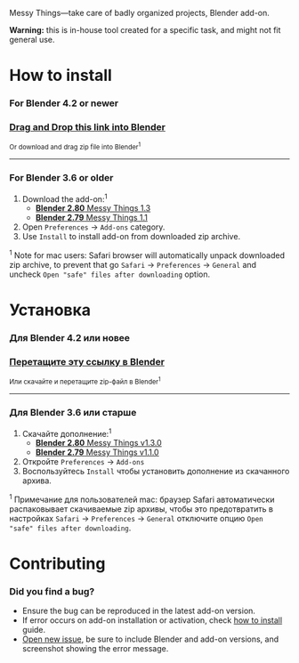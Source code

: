 Messy Things—take care of badly organized projects, Blender add-on.

**Warning:** this is in-house tool created for a specific task, and might not fit general use.


How to install
==========================

### For Blender 4.2 or newer

### [Drag and Drop this link into Blender][download_latest]

<sub>Or download and drag zip file into Blender<sup>1</sup></sub>

---

### For Blender 3.6 or older

1. Download the add-on:<sup>1</sup>
    * [**Blender 2.80** Messy Things 1.3][v1_3_0]
    * [**Blender 2.79** Messy Things 1.1][v1_1_0]
2. Open `Preferences` → `Add-ons` category.
3. Use `Install` to install add-on from downloaded zip archive.

<sup>1</sup> Note for mac users: Safari browser will automatically unpack downloaded zip archive, to prevent that go `Safari` → `Preferences` → `General` and uncheck `Open "safe" files after downloading` option.


Установка
==========================

### Для Blender 4.2 или новее

### [Перетащите эту ссылку в Blender][download_latest]

<sub>Или скачайте и перетащите zip-файл в Blender<sup>1</sup></sub>

---

### Для Blender 3.6 или старше

1. Скачайте дополнение:<sup>1</sup>
    * [**Blender 2.80** Messy Things v1.3.0][v1_3_0]
    * [**Blender 2.79** Messy Things v1.1.0][v1_1_0]
2. Откройте `Preferences` → `Add-ons`
3. Воспользуйтесь `Install` чтобы установить дополнение из скачанного архива.

<sup>1</sup> Примечание для пользователей mac: браузер Safari автоматически распаковывает скачиваемые zip архивы, чтобы это предотвратить в настройках `Safari` → `Preferences` → `General` отключите опцию `Open "safe" files after downloading`.


Contributing
==========================

### Did you find a bug?

* Ensure the bug can be reproduced in the latest add-on version.
* If error occurs on add-on installation or activation, check [how to install](#how-to-install) guide.
* [Open new issue][new_issue], be sure to include Blender and add-on versions, and screenshot showing the error message.


[download_latest]: https://github.com/mrachinskiy/messythings/releases/latest/download/messythings-1_4_1.zip?repository=https://mrachinskiy.github.io/api/v1/extensions.json&blender_version_min=4.2.0
[v1_3_0]: https://github.com/mrachinskiy/messythings/releases/download/v1.3.0/messythings-1_3_0.zip
[v1_1_0]: https://github.com/mrachinskiy/messythings/releases/download/v1.1.0/messythings-1_1_0.zip
[new_issue]: https://github.com/mrachinskiy/messythings/issues/new
